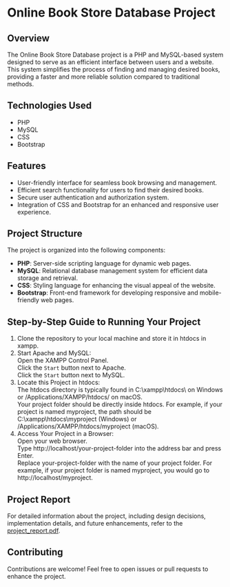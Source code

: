 # Online Book Store Database Project

## Overview

The Online Book Store Database project is a PHP and MySQL-based system designed to serve as an efficient interface between users and a website. This system simplifies the process of finding and managing desired books, providing a faster and more reliable solution compared to traditional methods.

## Technologies Used

- PHP
- MySQL
- CSS
- Bootstrap

## Features

- User-friendly interface for seamless book browsing and management.
- Efficient search functionality for users to find their desired books.
- Secure user authentication and authorization system.
- Integration of CSS and Bootstrap for an enhanced and responsive user experience.

## Project Structure

The project is organized into the following components:

- **PHP**: Server-side scripting language for dynamic web pages.
- **MySQL**: Relational database management system for efficient data storage and retrieval.
- **CSS**: Styling language for enhancing the visual appeal of the website.
- **Bootstrap**: Front-end framework for developing responsive and mobile-friendly web pages.

## Step-by-Step Guide to Running Your Project

1. Clone the repository to your local machine and store it in htdocs in xampp.
2. Start Apache and MySQL:<br>
    Open the XAMPP Control Panel.<br>
    Click the `Start` button next to Apache.<br>
    Click the `Start` button next to MySQL.
3. Locate this Project in htdocs:<br>
    The htdocs directory is typically found in C:\xampp\htdocs\ on Windows or /Applications/XAMPP/htdocs/ on macOS.<br>
    Your project folder should be directly inside htdocs. For example, if your project is named myproject, the path should be C:\xampp\htdocs\myproject (Windows) or /Applications/XAMPP/htdocs/myproject (macOS).
4. Access Your Project in a Browser:<br>
    Open your web browser.<br>
    Type http://localhost/your-project-folder into the address bar and press Enter.<br>
    Replace your-project-folder with the name of your project folder. For example, if your project folder is named myproject, you would go to http://localhost/myproject.


## Project Report

For detailed information about the project, including design decisions, implementation details, and future enhancements, refer to the [project_report.pdf](https://github.com/kushalac/database_project/files/8885424/project_report.pdf).

## Contributing

Contributions are welcome! Feel free to open issues or pull requests to enhance the project.


